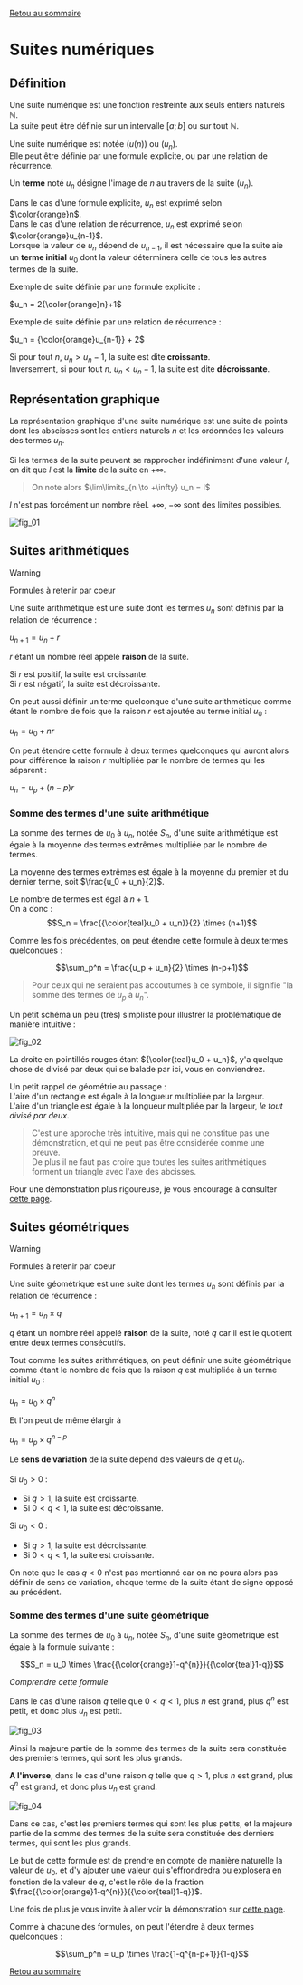 [Retou au sommaire](https://github.com/EtienneLancon/knowitall/blob/master/lycee/maths/sommaire.md)

# Suites numériques

## Définition

Une suite numérique est une fonction restreinte aux seuls entiers naturels $\mathbb{N}$.  
La suite peut être définie sur un intervalle $[a;b]$ ou sur tout $\mathbb{N}$.  

Une suite numérique est notée $(u(n))$ ou $(u_n)$.  
Elle peut être définie par une formule explicite, ou par une relation de récurrence. 

Un **terme** noté $u_n$ désigne l'image de $n$ au travers de la suite $(u_n)$.

Dans le cas d'une formule explicite, $u_n$ est exprimé selon $\color{orange}n$.  
Dans le cas d'une relation de récurrence, $u_n$ est exprimé selon $\color{orange}u_{n-1}$.  
Lorsque la valeur de $u_n$ dépend de $u_{n-1}$, il est nécessaire que la suite aie un **terme initial** $u_0$ dont la valeur déterminera celle de tous les autres termes de la suite.

Exemple de suite définie par une formule explicite :

$u_n = 2{\color{orange}n}+1$

Exemple de suite définie par une relation de récurrence :

$u_n = {\color{orange}u_{n-1}} + 2$



Si pour tout $n$, $u_n > u_n-1$, la suite est dite **croissante**.  
Inversement, si pour tout $n$, $u_n < u_n-1$, la suite est dite **décroissante**.

## Représentation graphique

La représentation graphique d'une suite numérique est une suite de points dont les abscisses sont les entiers naturels $n$ et les ordonnées les valeurs des termes $u_n$.

Si les termes de la suite peuvent se rapprocher indéfiniment d'une valeur $l$, on dit que $l$ est la **limite** de la suite en $+\infty$.

> On note alors $\lim\limits_{n \to +\infty} u_n = l$

$l$ n'est pas forcément un nombre réel. $+\infty$, $-\infty$ sont des limites possibles.

![fig_01](https://github.com/EtienneLancon/knowitall/blob/master/lycee/maths/002_suites_numeriques/ressources/002_fig_01.png)

## Suites arithmétiques

> [!WARNING]  
> Formules à retenir par coeur

Une suite arithmétique est une suite dont les termes $u_n$ sont définis par la relation de récurrence :  

$u_{n+1} = u_n + r$

$r$ étant un nombre réel appelé **raison** de la suite.

Si $r$ est positif, la suite est croissante.  
Si $r$ est négatif, la suite est décroissante.

On peut aussi définir un terme quelconque d'une suite arithmétique comme étant le nombre de fois que la raison $r$ est ajoutée au terme initial $u_0$ :

$u_n = u_0 + nr$

On peut étendre cette formule à deux termes quelconques qui auront alors pour différence la raison $r$ multipliée par le nombre de termes qui les séparent :

$u_n = u_p + (n-p)r$

### Somme des termes d'une suite arithmétique

La somme des termes de $u_0$ à $u_n$, notée $S_n$, d'une suite arithmétique est égale à la moyenne des termes extrêmes multipliée par le nombre de termes.

La moyenne des termes extrêmes est égale à la moyenne du premier et du dernier terme, soit $\frac{u_0 + u_n}{2}$.

Le nombre de termes est égal à $n+1$.  
On a donc :
$$S_n = \frac{{\color{teal}u_0 + u_n}}{2} \times (n+1)$$


Comme les fois précédentes, on peut étendre cette formule à deux termes quelconques :

$$\sum_p^n = \frac{u_p + u_n}{2} \times (n-p+1)$$

> Pour ceux qui ne seraient pas accoutumés à ce symbole, il signifie "la somme des termes de $u_p$ à $u_n$".

Un petit schéma un peu (très) simpliste pour illustrer la problématique de manière intuitive :

![fig_02](https://github.com/EtienneLancon/knowitall/blob/master/lycee/maths/002_suites_numeriques/ressources/002_fig_02.png)

La droite en pointillés rouges étant ${\color{teal}u_0 + u_n}$, y'a quelque chose de divisé par deux qui se balade par ici, vous en conviendrez.

Un petit rappel de géométrie au passage :  
L'aire d'un rectangle est égale à la longueur multipliée par la largeur.  
L'aire d'un triangle est égale à la longueur multipliée par la largeur, _le tout divisé par deux_.

>C'est une approche très intuitive, mais qui ne constitue pas une démonstration, et qui ne peut pas être considérée comme une preuve.  
>De plus il ne faut pas croire que toutes les suites arithmétiques forment un triangle avec l'axe des abcisses.

Pour une démonstration plus rigoureuse, je vous encourage à consulter [cette page](https://les-suites.fr/arithmetique/somme-des-termes.php).



## Suites géométriques

> [!WARNING]  
> Formules à retenir par coeur

Une suite géométrique est une suite dont les termes $u_n$ sont définis par la relation de récurrence :

$u_{n+1} = u_n \times q$

$q$ étant un nombre réel appelé **raison** de la suite, noté $q$ car il est le quotient entre deux termes consécutifs.

Tout comme les suites arithmétiques, on peut définir une suite géométrique comme étant le nombre de fois que la raison $q$ est multipliée à un terme initial $u_0$ :

$u_n = u_0 \times q^n$

Et l'on peut de même élargir à

$u_n = u_p \times q^{n-p}$

Le **sens de variation** de la suite dépend des valeurs de $q$ et $u_0$.

Si $u_0 > 0$ :  
- Si $q > 1$, la suite est croissante.  
- Si $0 < q < 1$, la suite est décroissante.

Si $u_0 < 0$ :
- Si $q > 1$, la suite est décroissante.
- Si $0 < q < 1$, la suite est croissante.

On note que le cas $q < 0$ n'est pas mentionné car on ne poura alors pas définir de sens de variation, chaque terme de la suite étant de signe opposé au précédent.

### Somme des termes d'une suite géométrique

La somme des termes de $u_0$ à $u_n$, notée $S_n$, d'une suite géométrique est égale à la formule suivante :

$$S_n = u_0 \times \frac{{\color{orange}1-q^{n}}}{{\color{teal}1-q}}$$


*Comprendre cette formule*

Dans le cas d'une raison $q$ telle que $0 < q < 1$, plus $n$ est grand, plus $q^n$ est petit, et donc plus $u_n$ est petit.

![fig_03](https://github.com/EtienneLancon/knowitall/blob/master/lycee/maths/002_suites_numeriques/ressources/002_fig_03.png)

Ainsi la majeure partie de la somme des termes de la suite sera constituée des premiers termes, qui sont les plus grands.

**A l'inverse**, dans le cas d'une raison $q$ telle que $q > 1$, plus $n$ est grand, plus $q^n$ est grand, et donc plus $u_n$ est grand.

![fig_04](https://github.com/EtienneLancon/knowitall/blob/master/lycee/maths/002_suites_numeriques/ressources/002_fig_04.png)

Dans ce cas, c'est les premiers termes qui sont les plus petits, et la majeure partie de la somme des termes de la suite sera constituée des derniers termes, qui sont les plus grands.

Le but de cette formule est de prendre en compte de manière naturelle la valeur de $u_0$, et d'y ajouter une valeur qui s'effrondredra ou explosera en fonction de la valeur de $q$, c'est le rôle de la fraction $\frac{{\color{orange}1-q^{n}}}{{\color{teal}1-q}}$.

Une fois de plus je vous invite à aller voir la démonstration sur [cette page](https://les-suites.fr/geometrique/somme-des-termes.php).

Comme à chacune des formules, on peut l'étendre à deux termes quelconques :

$$\sum_p^n = u_p \times \frac{1-q^{n-p+1}}{1-q}$$

[Retou au sommaire](https://github.com/EtienneLancon/knowitall/blob/master/lycee/maths/sommaire.md)